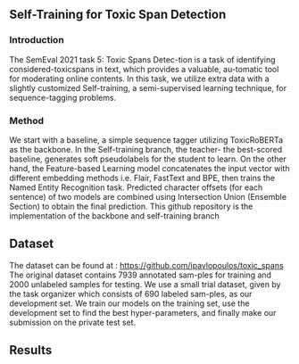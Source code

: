 ## Self-Training for Toxic Span Detection
### Introduction
The SemEval 2021 task 5: Toxic Spans Detec-tion  is  a  task  of  identifying  considered-toxicspans  in  text,  which  provides  a  valuable,  au-tomatic  tool  for  moderating  online  contents. In this task, we  utilize  extra  data  with a  slightly  customized  Self-training,  a  semi-supervised  learning  technique,  for  sequence-tagging  problems.

### Method
We  start  with  a  baseline,  a  simple  sequence  tagger  utilizing  ToxicRoBERTa as the backbone. In the Self-training branch, the teacher- the best-scored baseline, generates soft pseudolabels for the student to learn. On the other hand, the Feature-based Learning model concatenates the input vector with different embedding methods i.e.  Flair, FastText and BPE, then trains the Named Entity Recognition task. Predicted character offsets (for each sentence) of two models are combined using Intersection Union (Ensemble Section) to obtain the final prediction. 
This github repository is the implementation of the backbone and self-training branch

## Dataset
The dataset can be found at : https://github.com/ipavlopoulos/toxic_spans
The original dataset contains 7939 annotated sam-ples for training and 2000 unlabeled samples for testing. We use a small trial dataset, given by the task organizer which consists of 690 labeled sam-ples, as our development set. We train our models on the training set, use the development set to find the best hyper-parameters, and finally make our submission on the private test set.

## Results
